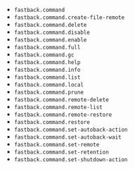 
* `fastback.command`
* `fastback.command.create-file-remote`
* `fastback.command.delete`
* `fastback.command.disable`
* `fastback.command.enable`
* `fastback.command.full`
* `fastback.command.gc`
* `fastback.command.help`
* `fastback.command.info`
* `fastback.command.list`
* `fastback.command.local`
* `fastback.command.prune`
* `fastback.command.remote-delete`
* `fastback.command.remote-list`
* `fastback.command.remote-restore`
* `fastback.command.restore`
* `fastback.command.set-autoback-action`
* `fastback.command.set-autoback-wait`
* `fastback.command.set-remote`
* `fastback.command.set-retention`
* `fastback.command.set-shutdown-action`
